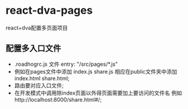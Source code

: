 # react-dva-pages
react+dva配置多页面项目
## 配置多入口文件
- .roadhogrc.js 文件 entry: "/src/pages/*.js"
- 例如在pages文件中添加 index.js share.js 相应在public文件夹中添加 index.html share.html;
- 路由要对应入口文件;
- 在开发模式中调用除index页面以外得页面需要加上要访问的文件名 例如 http://localhost:8000/share.html#/;
